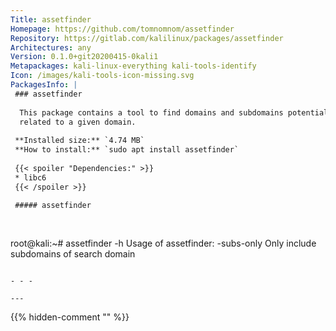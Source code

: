 ```yaml
---
Title: assetfinder
Homepage: https://github.com/tomnomnom/assetfinder
Repository: https://gitlab.com/kalilinux/packages/assetfinder
Architectures: any
Version: 0.1.0+git20200415-0kali1
Metapackages: kali-linux-everything kali-tools-identify 
Icon: /images/kali-tools-icon-missing.svg
PackagesInfo: |
 ### assetfinder
 
  This package contains a tool to find domains and subdomains potentially
  related to a given domain.
 
 **Installed size:** `4.74 MB`  
 **How to install:** `sudo apt install assetfinder`  
 
 {{< spoiler "Dependencies:" >}}
 * libc6 
 {{< /spoiler >}}
 
 ##### assetfinder
 
 
 ```
 root@kali:~# assetfinder -h
 Usage of assetfinder:
   -subs-only
     	Only include subdomains of search domain
 ```
 
 - - -
 
---
```

{{% hidden-comment "<!--Do not edit anything above this line-->" %}}
